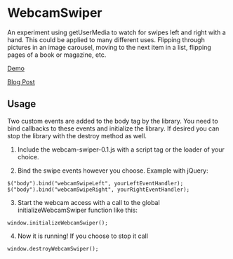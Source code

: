 WebcamSwiper
============

An experiment using getUserMedia to watch for swipes left and right with a hand.  This could be applied to many different uses.  Flipping through pictures in an image carousel, moving to the next item in a list, flipping pages of a book or magazine, etc.

[Demo](http://iambrandonn.github.com/WebcamSwiper)

[Blog Post](http://tripleequals.blogspot.com/2012/09/webcam-swiper.html)

Usage
-----
Two custom events are added to the body tag by the library.  You need to bind callbacks to these events and initialize the library.  If desired you can stop the library with the destroy method as well.

1. Include the webcam-swiper-0.1.js with a script tag or the loader of your choice. 

2. Bind the swipe events however you choose.  Example with jQuery:

  `$("body").bind("webcamSwipeLeft", yourLeftEventHandler);
  $("body").bind("webcamSwipeRight", yourRightEventHandler);`

3. Start the webcam access with a call to the global initializeWebcamSwiper function like this:

  `window.initializeWebcamSwiper();`

4. Now it is running!  If you choose to stop it call

  `window.destroyWebcamSwiper();`
